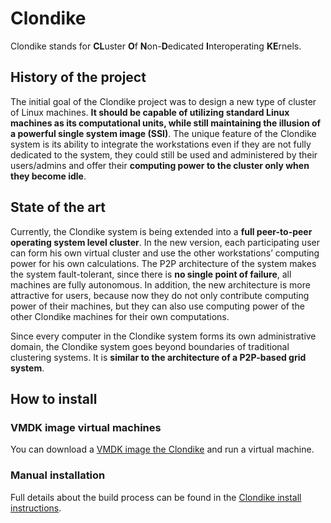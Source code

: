 # Clondike #

Clondike stands for **CL**uster **O**f **N**on-**D**edicated **I**nteroperating **KE**rnels.

## History of the project ##
The initial goal of the Clondike project was to design a new
type of cluster of Linux machines. **It should be capable of utilizing
standard Linux machines as its computational units, while still
maintaining the illusion of a powerful single system image (SSI)**.
The unique feature of the Clondike system is its ability to integrate
the workstations even if they are not fully dedicated to the system,
they could still be used and administered by their users/admins and
offer their **computing power to the cluster only when they become
idle**.

## State of the art ##

Currently, the Clondike system is being extended into a **full peer-to-peer
operating system level cluster**. In the new version, each
participating user can form his own virtual cluster and use the
other workstations’ computing power for his own calculations. The
P2P architecture of the system makes the system fault-tolerant,
since there is **no single point of failure**, all machines are fully
autonomous. In addition, the new architecture is more attractive for
users, because now they do not only contribute computing power of
their machines, but they can also use computing power of the other
Clondike machines for their own computations.

Since every computer in the Clondike system forms its own administrative
domain, the Clondike system goes beyond boundaries
of traditional clustering systems. It is **similar to the architecture of
a P2P-based grid system**.

## How to install ##

### VMDK image virtual machines ###

You can download a [VMDK image the Clondike](http://clondike.fit.cvut.cz/production-version/) and run a virtual machine.

### Manual installation ###

Full details about the build process can be found in the [Clondike install instructions](https://github.com/FIT-CVUT/clondike/blob/master/doc/install_manual_clondike-en.desc).

